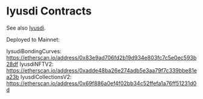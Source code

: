 # Iyusdi Contracts

See also [Iyusdi](https://iyusdi.design/#/).

Deployed to Mainnet:

IysudiBondingCurves: https://etherscan.io/address/0x83e9ad706fd2b19d934e803fc7c5e0ec593b28df
IyusdiNFTV2: https://etherscan.io/address/0xadde48ba26e274adb5e3aa79f7c339bbe81ea23b
IyusdiCollectionsV2: https://etherscan.io/address/0x69f886a0ef4f02bb34c52ffefa1a76ff51231d0d
